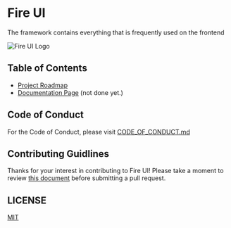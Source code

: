 # Fire UI
The framework contains everything that is frequently used on the frontend

![Fire UI Logo](https://drive.google.com/uc?esprt=view&id=1QtABNQTv74c1kmW6qVbzhGXIwI2xmBPf)

## Table of Contents
- [Project Roadmap](https://github.com/kimlimjustin/fire-ui/projects/1)
- [Documentation Page](https://kimlim.net/fire-ui/) (not done yet.)

## Code of Conduct
For the Code of Conduct, please visit [CODE_OF_CONDUCT.md](https://github.com/kimlimjustin/fire-ui/blob/master/CODE_OF_CONDUCT.md)

## Contributing Guidlines
Thanks for your interest in contributing to Fire UI! Please take a moment to review [this document](https://github.com/kimlimjustin/fire-ui/blob/master/CONTRIBUTING.md) before submitting a pull request.

## LICENSE
[MIT](https://github.com/kimlimjustin/fire-ui/blob/master/LICENSE)
